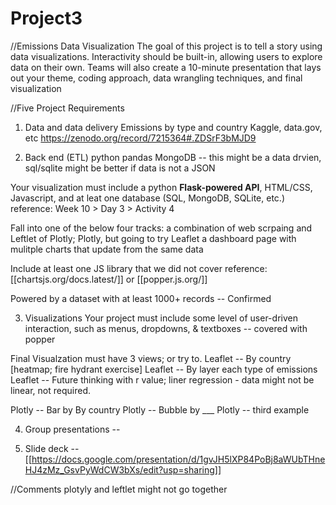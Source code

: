 # Project3
//Emissions Data Visualization
The goal of this project is to tell a story using data visualizations.
Interactivity should be built-in, allowing users to explore data on their own.
Teams will also create a 10-minute presentation that lays out your theme, coding approach, data wrangling techniques, and final visualization

//Five Project Requirements

1. Data and data delivery
Emissions by type and country
Kaggle, data.gov, etc
https://zenodo.org/record/7215364#.ZDSrF3bMJD9

2. Back end (ETL)
python
pandas
MongoDB -- this might be a data drvien, sql/sqlite might be better if data is not a JSON

Your visualization must include a python **Flask-powered API**, HTML/CSS, Javascript, and at leat one database (SQL, MongoDB, SQLite, etc.)
reference: Week 10 > Day 3 > Activity 4

Fall into one of the below four tracks:
a combination of web scrpaing and Leftlet of Plotly; Plotly, but going to try Leaflet
a dashboard page with mulitple charts that update from the same data

Include at least one JS library that we did not cover 
reference: [[chartsjs.org/docs.latest/]] or [[popper.js.org/]]

Powered by a dataset with at least 1000+ records -- Confirmed

3. Visualizations
Your project must include some level of user-driven interaction, such as menus, dropdowns, & textboxes 
-- covered with popper

Final Visualzation must have 3 views; or try to. 
Leaflet -- By country [heatmap; fire hydrant exercise]
Leaflet -- By layer each type of emissions
Leaflet -- Future thinking with r value; liner regression - data might not be linear, not required. 

Plotly -- Bar by By country
Plotly -- Bubble by ___
Plotly -- third example

4. Group presentations
-- 

5. Slide deck
-- [[https://docs.google.com/presentation/d/1gvJH5lXP84PoBj8aWUbTHneHJ4zMz_GsvPyWdCW3bXs/edit?usp=sharing]]


//Comments 
plotyly and leftlet might not go together


